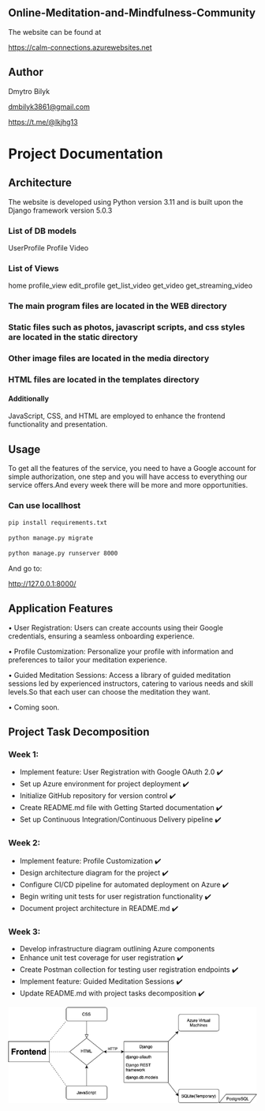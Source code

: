 ## Online-Meditation-and-Mindfulness-Community
The website can be found at

https://calm-connections.azurewebsites.net

## Author
Dmytro Bilyk

dmbilyk3861@gmail.com

https://t.me/@lkjhg13


# Project Documentation


## Architecture
The website is developed using Python version 3.11 and is built upon the Django framework version 5.0.3

### List of DB models
UserProfile
Profile
Video

### List of Views
home
profile_view
edit_profile
get_list_video
get_video
get_streaming_video


### The main program files are located in the WEB directory 
### Static files such as photos, javascript scripts, and css styles are located in the static directory
### Other image files are located in the media directory
### HTML files are located in the templates directory

#### Additionally 
JavaScript, CSS, and HTML are employed to enhance the frontend functionality and presentation.

## Usage
To get all the features of the service, you need to have a Google account for simple authorization, one step 
and you will have access to everything our service offers.And every week there will be more and more opportunities.

### Can use locallhost
```bash
pip install requirements.txt
```

```bash
python manage.py migrate
```

```bash
python manage.py runserver 8000
```
And go to:

http://127.0.0.1:8000/


## Application Features
• User Registration: Users can create accounts using their Google credentials, ensuring a seamless onboarding experience.

• Profile Customization: Personalize your profile with information and preferences to tailor your meditation experience.

• Guided Meditation Sessions: Access a library of guided meditation sessions led by experienced instructors, catering to various needs and skill levels.So that each user can choose the meditation they want.

• Coming soon.

## Project Task Decomposition
### Week 1:
- Implement feature: User Registration with Google OAuth 2.0 ✔️
- Set up Azure environment for project deployment ✔️
- Initialize GitHub repository for version control ✔️
- Create README.md file with Getting Started documentation ✔️
- Set up Continuous Integration/Continuous Delivery pipeline ✔️

### Week 2:
- Implement feature: Profile Customization ✔️
- Design architecture diagram for the project ✔️
- Configure CI/CD pipeline for automated deployment on Azure ✔️
- Begin writing unit tests for user registration functionality ✔️
- Document project architecture in README.md ✔️

### Week 3:
- Develop infrastructure diagram outlining Azure components 
- Enhance unit test coverage for user registration ✔️
- Create Postman collection for testing user registration endpoints ✔️
- Implement feature: Guided Meditation Sessions ✔️
- Update README.md with project tasks decomposition ✔️





![img.png](img.png)
